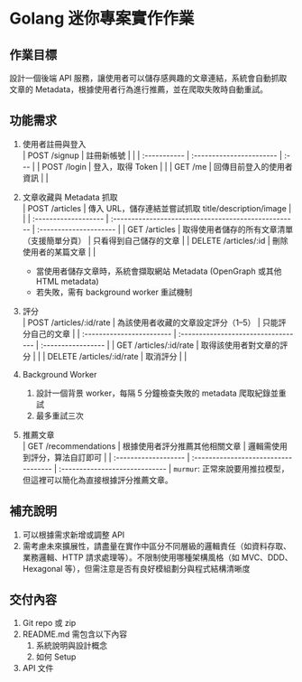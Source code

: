 # Golang 迷你專案實作作業   
## 作業目標   
設計一個後端 API 服務，讓使用者可以儲存感興趣的文章連結，系統會自動抓取文章的 Metadata，根據使用者行為進行推薦，並在爬取失敗時自動重試。   
   
## 功能需求   
1. 使用者註冊與登入   
    | POST /signup | 註冊新帳號               |      |
    | :----------- | :----------------------- | :--- |
    | POST /login  | 登入，取得 Token         |      |
    | GET /me      | 回傳目前登入的使用者資訊 |      |

2. 文章收藏與 Metadata 抓取   
    | POST /articles       | 傳入 URL，儲存連結並嘗試抓取 title/description/image |                        |
    | :------------------- | :--------------------------------------------------- | :--------------------- |
    | GET /articles        | 取得使用者儲存的所有文章清單（支援簡單分頁）         | 只看得到自己儲存的文章 |
    | DELETE /articles/:id | 刪除使用者的某篇文章                                 |                        |

    - 當使用者儲存文章時，系統會擷取網站 Metadata (OpenGraph 或其他 HTML metadata)   
    - 若失敗，需有 background worker 重試機制   
3. 評分   
    | POST /articles/:id/rate   | 為該使用者收藏的文章設定評分（1–5） | 只能評分自己的文章 |
    | :------------------------ | :---------------------------------- | :----------------- |
    | GET /articles/:id/rate    | 取得該使用者對文章的評分            |                    |
    | DELETE /articles/:id/rate | 取消評分                            |                    |



5. Background Worker   
    1. 設計一個背景 worker，每隔 5 分鐘檢查失敗的 metadata 爬取紀錄並重試   
    2. 最多重試三次   

4. 推薦文章   
    | GET /recommendations | 根據使用者評分推薦其他相關文章 | 邏輯需使用到評分，算法自訂即可 |
    | :------------------- | :----------------------------------- | :----------------------------- |
    `murmur`: 正常來說要用推拉模型，但這裡可以簡化為直接根據評分推薦文章。
   
   
## 補充說明   
1. 可以根據需求新增或調整 API   
2. 需考慮未來擴展性，請盡量在實作中區分不同層級的邏輯責任（如資料存取、業務邏輯、HTTP 請求處理等）。不限制使用哪種架構風格（如 MVC、DDD、Hexagonal 等），但需注意是否有良好模組劃分與程式結構清晰度   
   
   
## 交付內容   
1. Git repo 或 zip   
2. README.md 需包含以下內容   
    1. 系統說明與設計概念   
    2. 如何 Setup   
3. API 文件   
   
   
